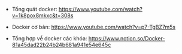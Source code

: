 * Tổng quát docker: https://www.youtube.com/watch?v=1k8pox8mkxc&t=308s

* Docker cơ bản: https://www.youtube.com/watch?v=p7-TgBZ7m5s

* Tổng hợp về docker các khóa: https://www.notion.so/Docker-81a45dad22b24b24b681a941e54e645c